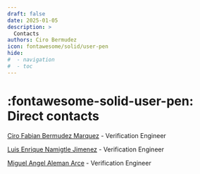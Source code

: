 ```yaml
---
draft: false
date: 2025-01-05
description: >
  Contacts
authors: Ciro Bermudez
icon: fontawesome/solid/user-pen
hide: 
#  - navigation
#  - toc
---
```


# :fontawesome-solid-user-pen: Direct contacts

[Ciro Fabian Bermudez Marquez](mailto:cirofabian.bermudez@gmail.com) - Verification Engineer

[Luis Enrique Namigtle Jimenez](mailto:namigtle066@gmail.com) - Verification Engineer

[Miguel Angel Aleman Arce](mailto:alemanmig@gmail.com) - Verification Engineer
